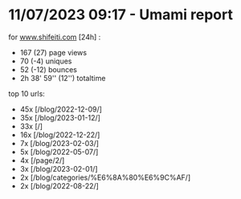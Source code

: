 # 11/07/2023 09:17 - Umami report
for www.shifeiti.com [24h] :

 - 167 (27) page views
 - 70 (-4) uniques
 - 52 (-12) bounces
 - 2h 38' 59'' (12'') totaltime


top 10 urls:
 - 45x [/blog/2022-12-09/]
 - 35x [/blog/2023-01-12/]
 - 33x [/]
 - 16x [/blog/2022-12-22/]
 - 7x [/blog/2023-02-03/]
 - 5x [/blog/2022-05-07/]
 - 4x [/page/2/]
 - 3x [/blog/2023-02-01/]
 - 2x [/blog/categories/%E6%8A%80%E6%9C%AF/]
 - 2x [/blog/2022-08-22/]



